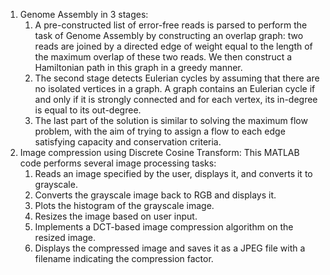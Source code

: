 1. Genome Assembly in 3 stages:
   1. A pre-constructed list of error-free reads is parsed to perform the task of Genome Assembly by constructing an overlap graph: two reads are joined by a directed edge of weight equal to the length of the maximum overlap of these two reads. We then construct a Hamiltonian path in this graph in a greedy manner.
   2. The second stage detects Eulerian cycles by assuming that there are no isolated vertices in a graph. A graph contains an Eulerian cycle if and only if it is strongly connected and for each vertex, its in-degree is equal to its out-degree. 
   3. The last part of the solution is similar to solving the maximum flow problem, with the aim of trying to assign a flow to each edge satisfying capacity and conservation criteria.
2. Image compression using Discrete Cosine Transform: This MATLAB code performs several image processing tasks:
    1.	Reads an image specified by the user, displays it, and converts it to grayscale.
    2.	Converts the grayscale image back to RGB and displays it.
    3.	Plots the histogram of the grayscale image.
    4.	Resizes the image based on user input.
    5.	Implements a DCT-based image compression algorithm on the resized image.
    6.	Displays the compressed image and saves it as a JPEG file with a filename indicating the compression factor.
